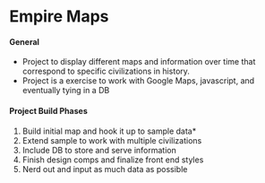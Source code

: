 #  Empire Maps

#### General
* Project to display different maps and information over time that correspond to specific civilizations in history.
* Project is a exercise to work with Google Maps, javascript, and eventually tying in a DB

#### Project Build Phases
<ol>
	<li>Build initial map and hook it up to sample data*</li>
	<li>Extend sample to work with multiple civilizations</li>
	<li>Include DB to store and serve information</li>
	<li>Finish design comps and finalize front end styles</li>
	<li>Nerd out and input as much data as possible</li>
</ol>
